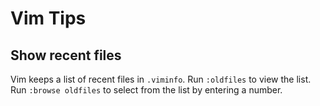 # Vim Tips

## Show recent files

Vim keeps a list of recent files in `.viminfo`. Run `:oldfiles` to view the list. Run `:browse oldfiles` to select from the list by entering a number.